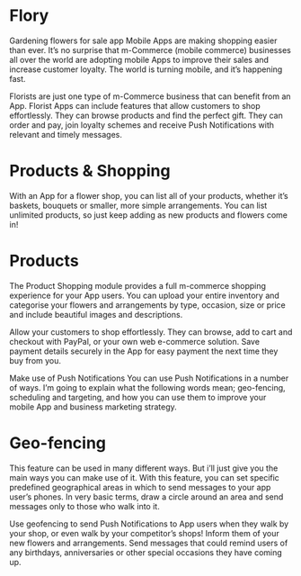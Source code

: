 # Flory
Gardening flowers for sale app
Mobile Apps are making shopping easier than ever. It’s no surprise that m-Commerce (mobile commerce) businesses all over the world are adopting mobile Apps to improve their sales and increase customer loyalty. The world is turning mobile, and it’s happening fast.

Florists are just one type of m-Commerce business that can benefit from an App. Florist Apps can include features that allow customers to shop effortlessly. They can browse products and find the perfect gift. They can order and pay, join loyalty schemes and receive Push Notifications with relevant and timely messages.

# Products & Shopping
With an App for a flower shop, you can list all of your products, whether it’s baskets, bouquets or smaller, more simple arrangements. You can list unlimited products, so just keep adding as new products and flowers come in!

# Products
The Product Shopping module provides a full m-commerce shopping experience for your App users. You can upload your entire inventory and categorise your flowers and arrangements by type, occasion, size or price and include beautiful images and descriptions.

Allow your customers to shop effortlessly. They can browse, add to cart and checkout with PayPal, or your own web e-commerce solution. Save payment details securely in the App for easy payment the next time they buy from you.

Make use of Push Notifications
You can use Push Notifications in a number of ways. I’m going to explain what the following words mean; geo-fencing, scheduling and targeting, and how you can use them to improve your mobile App and business marketing strategy.

# Geo-fencing
This feature can be used in many different ways. But i’ll just give you the main ways you can make use of it. With this feature, you can set specific predefined geographical areas in which to send messages to your app user’s phones. In very basic terms, draw a circle around an area and send messages only to those who walk into it.

Use geofencing to send Push Notifications to App users when they walk by your shop, or even walk by your competitor’s shops! Inform them of your new flowers and arrangements. Send messages that could remind users of any birthdays, anniversaries or other special occasions they have coming up.

